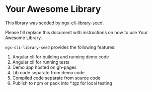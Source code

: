 # Your Awesome Library

This library was seeded by [ngx-cli-library-seed](https://github.com/isaacplmann/ngx-cli-library-seed).

Please fill replace this document with instructions on how to use Your Awesome Library.

`ngx-cli-library-seed` provides the following features:
1. Angular cli for building and running demo code
2. Angular cli for running tests
3. Demo app hosted on gh-pages
4. Lib code separate from demo code
5. Compiled code separate from source code
6. Publish to npm or pack into *.tgz for local testing

